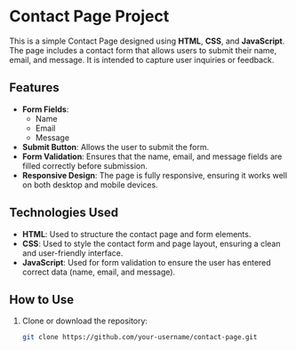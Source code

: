 # Contact Page Project

This is a simple Contact Page designed using **HTML**, **CSS**, and **JavaScript**. The page includes a contact form that allows users to submit their name, email, and message. It is intended to capture user inquiries or feedback.

## Features
- **Form Fields**: 
  - Name
  - Email
  - Message
- **Submit Button**: Allows the user to submit the form.
- **Form Validation**: Ensures that the name, email, and message fields are filled correctly before submission.
- **Responsive Design**: The page is fully responsive, ensuring it works well on both desktop and mobile devices.

## Technologies Used
- **HTML**: Used to structure the contact page and form elements.
- **CSS**: Used to style the contact form and page layout, ensuring a clean and user-friendly interface.
- **JavaScript**: Used for form validation to ensure the user has entered correct data (name, email, and message).

## How to Use
1. Clone or download the repository:
   ```bash
   git clone https://github.com/your-username/contact-page.git
